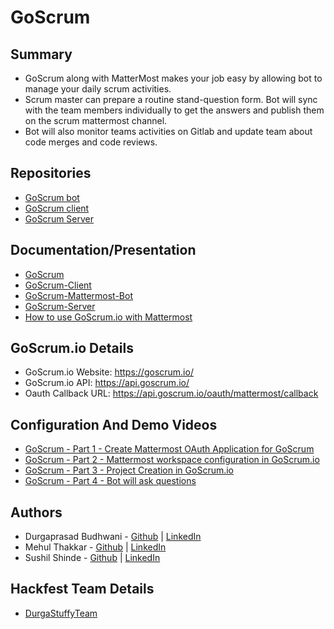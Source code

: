 # GoScrum

## Summary

* GoScrum along with MatterMost makes your job easy by allowing bot to manage your daily scrum activities.
* Scrum master can prepare a routine stand-question form. Bot will sync with the team members individually to get the answers and publish them on the scrum mattermost channel.
* Bot will also monitor teams activities on Gitlab and update team about code merges and code reviews.

## Repositories

* [GoScrum bot](https://github.com/Go-Scrum/mattermost-bot)
* [GoScrum client](https://github.com/Go-Scrum/goscrum-client)
* [GoScrum Server](https://github.com/Go-Scrum/goscrum-server)

## Documentation/Presentation

* [GoScrum](https://coda.io/d/GoScrum-io_dzPwc-_pSMc/GoScrum_suq_O#_luep9)
* [GoScrum-Client](https://coda.io/d/GoScrum-io_dzPwc-_pSMc/GoScrum-Client_suFl1#_lu_GL)
* [GoScrum-Mattermost-Bot](https://coda.io/d/GoScrum-io_dzPwc-_pSMc/GoScrum-Mattermost-bot_suNg1#_luiYU)
* [GoScrum-Server](https://coda.io/d/GoScrum-io_dzPwc-_pSMc/GoScrum-Server_suunh#_lu4BF)
* [How to use GoScrum.io with Mattermost](https://coda.io/d/GoScrum-io_dzPwc-_pSMc/How-to-use-GoScrum-io-with-Mattermost_suXG_#_lu1Ij)

## GoScrum.io Details

- GoScrum.io Website: https://goscrum.io/
- GoScrum.io API: https://api.goscrum.io/
- Oauth Callback URL: https://api.goscrum.io/oauth/mattermost/callback

## Configuration And Demo Videos
- [GoScrum - Part 1 - Create Mattermost OAuth Application for GoScrum ](https://youtu.be/tafDvQ8_Cjg)
- [GoScrum - Part 2 - Mattermost workspace configuration in GoScrum.io](https://youtu.be/sk0DqNqNdPc)
- [GoScrum - Part 3 - Project Creation in GoScrum.io](https://youtu.be/M9GF-ldDEHw)
- [GoScrum - Part 4 - Bot will ask questions](https://youtu.be/c_sCU9ic69c)

## Authors

* Durgaprasad Budhwani - [Github](https://github.com/Durgaprasad-Budhwani) | [LinkedIn](https://www.linkedin.com/in/durgaprasad-budhwani/)
* Mehul Thakkar - [Github](https://github.com/mehulcse) | [LinkedIn](https://www.linkedin.com/in/mehulcse/)
* Sushil Shinde - [Github](https://github.com/sushil88) | [LinkedIn](https://www.linkedin.com/in/sushil88/)

## Hackfest Team Details
- [DurgaStuffyTeam](https://www.hackerearth.com/challenges/hackathon/mattermost-bot-hackfest/dashboard/27bfe4c/team/)
